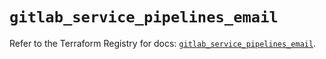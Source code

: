# `gitlab_service_pipelines_email`

Refer to the Terraform Registry for docs: [`gitlab_service_pipelines_email`](https://registry.terraform.io/providers/gitlabhq/gitlab/16.8.1/docs/resources/service_pipelines_email).
